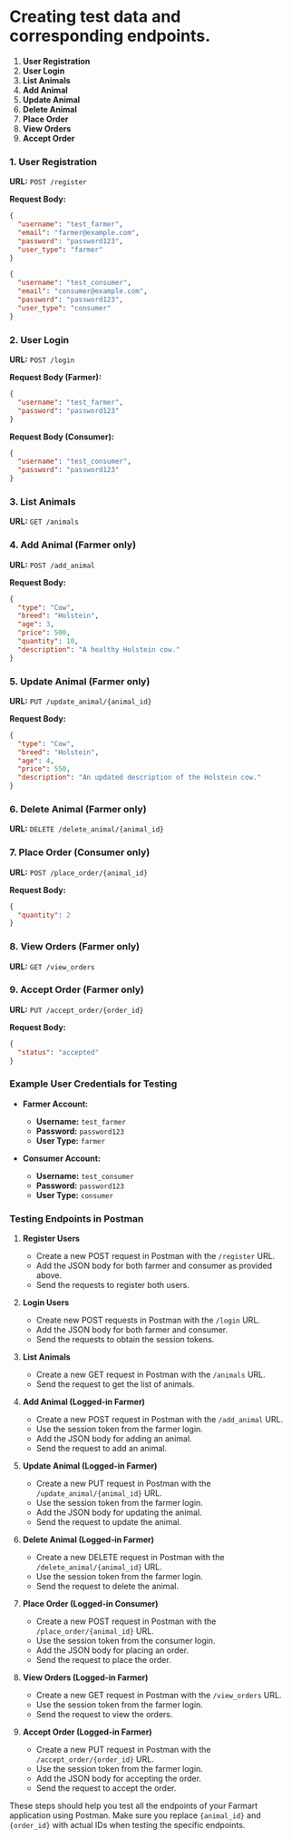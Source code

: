 # Creating test data and corresponding endpoints.

1. **User Registration**
2. **User Login**
3. **List Animals**
4. **Add Animal**
5. **Update Animal**
6. **Delete Animal**
7. **Place Order**
8. **View Orders**
9. **Accept Order**

### 1. User Registration

**URL:** `POST /register`

**Request Body:**
```json
{
  "username": "test_farmer",
  "email": "farmer@example.com",
  "password": "password123",
  "user_type": "farmer"
}
```

```json
{
  "username": "test_consumer",
  "email": "consumer@example.com",
  "password": "password123",
  "user_type": "consumer"
}
```

### 2. User Login

**URL:** `POST /login`

**Request Body (Farmer):**
```json
{
  "username": "test_farmer",
  "password": "password123"
}
```

**Request Body (Consumer):**
```json
{
  "username": "test_consumer",
  "password": "password123"
}
```

### 3. List Animals

**URL:** `GET /animals`

### 4. Add Animal (Farmer only)

**URL:** `POST /add_animal`

**Request Body:**
```json
{
  "type": "Cow",
  "breed": "Holstein",
  "age": 3,
  "price": 500,
  "quantity": 10,
  "description": "A healthy Holstein cow."
}
```

### 5. Update Animal (Farmer only)

**URL:** `PUT /update_animal/{animal_id}`

**Request Body:**
```json
{
  "type": "Cow",
  "breed": "Holstein",
  "age": 4,
  "price": 550,
  "description": "An updated description of the Holstein cow."
}
```

### 6. Delete Animal (Farmer only)

**URL:** `DELETE /delete_animal/{animal_id}`

### 7. Place Order (Consumer only)

**URL:** `POST /place_order/{animal_id}`

**Request Body:**
```json
{
  "quantity": 2
}
```

### 8. View Orders (Farmer only)

**URL:** `GET /view_orders`

### 9. Accept Order (Farmer only)

**URL:** `PUT /accept_order/{order_id}`

**Request Body:**
```json
{
  "status": "accepted"
}
```

### Example User Credentials for Testing

- **Farmer Account:**
  - **Username:** `test_farmer`
  - **Password:** `password123`
  - **User Type:** `farmer`

- **Consumer Account:**
  - **Username:** `test_consumer`
  - **Password:** `password123`
  - **User Type:** `consumer`

### Testing Endpoints in Postman

1. **Register Users**
   - Create a new POST request in Postman with the `/register` URL.
   - Add the JSON body for both farmer and consumer as provided above.
   - Send the requests to register both users.

2. **Login Users**
   - Create new POST requests in Postman with the `/login` URL.
   - Add the JSON body for both farmer and consumer.
   - Send the requests to obtain the session tokens.

3. **List Animals**
   - Create a new GET request in Postman with the `/animals` URL.
   - Send the request to get the list of animals.

4. **Add Animal (Logged-in Farmer)**
   - Create a new POST request in Postman with the `/add_animal` URL.
   - Use the session token from the farmer login.
   - Add the JSON body for adding an animal.
   - Send the request to add an animal.

5. **Update Animal (Logged-in Farmer)**
   - Create a new PUT request in Postman with the `/update_animal/{animal_id}` URL.
   - Use the session token from the farmer login.
   - Add the JSON body for updating the animal.
   - Send the request to update the animal.

6. **Delete Animal (Logged-in Farmer)**
   - Create a new DELETE request in Postman with the `/delete_animal/{animal_id}` URL.
   - Use the session token from the farmer login.
   - Send the request to delete the animal.

7. **Place Order (Logged-in Consumer)**
   - Create a new POST request in Postman with the `/place_order/{animal_id}` URL.
   - Use the session token from the consumer login.
   - Add the JSON body for placing an order.
   - Send the request to place the order.

8. **View Orders (Logged-in Farmer)**
   - Create a new GET request in Postman with the `/view_orders` URL.
   - Use the session token from the farmer login.
   - Send the request to view the orders.

9. **Accept Order (Logged-in Farmer)**
   - Create a new PUT request in Postman with the `/accept_order/{order_id}` URL.
   - Use the session token from the farmer login.
   - Add the JSON body for accepting the order.
   - Send the request to accept the order.

These steps should help you test all the endpoints of your Farmart application using Postman. Make sure you replace `{animal_id}` and `{order_id}` with actual IDs when testing the specific endpoints.
